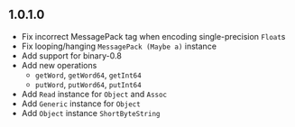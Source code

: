## 1.0.1.0

- Fix incorrect MessagePack tag when encoding single-precision `Float`s
- Fix looping/hanging `MessagePack (Maybe a)` instance
- Add support for binary-0.8
- Add new operations
   - `getWord`, `getWord64`, `getInt64`
   - `putWord`, `putWord64`, `putInt64`
- Add `Read` instance for `Object` and `Assoc`
- Add `Generic` instance for `Object`
- Add `Object` instance `ShortByteString`
